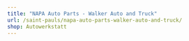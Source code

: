 ```yaml
---
title: "NAPA Auto Parts - Walker Auto and Truck"
url: /saint-pauls/napa-auto-parts-walker-auto-and-truck/
shop: Autowerkstatt
---
```

